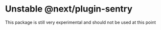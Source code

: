 # Unstable @next/plugin-sentry

This package is still very experimental and should not be used at this point
